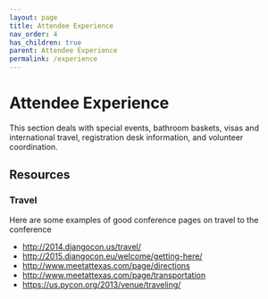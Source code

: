 ```yaml
---
layout: page
title: Attendee Experience
nav_order: 4
has_children: true
parent: Attendee Experience 
permalink: /experience
---
```


# Attendee Experience 

This section deals with special events, bathroom baskets, visas and international travel, registration desk information, and volunteer coordination. 

## Resources 

### Travel 

Here are some examples of good conference pages on travel to the conference 

- http://2014.djangocon.us/travel/
- http://2015.djangocon.eu/welcome/getting-here/
- http://www.meetattexas.com/page/directions
- http://www.meetattexas.com/page/transportation
- https://us.pycon.org/2013/venue/traveling/